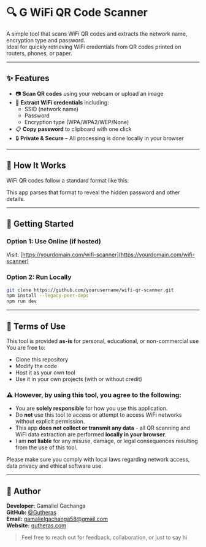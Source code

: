 # 🔍 G WiFi QR Code Scanner

A simple tool that scans WiFi QR codes and extracts the network name, encryption type and password.  
Ideal for quickly retrieving WiFi credentials from QR codes printed on routers, phones, or paper.

---

## ✨ Features

- 📷 **Scan QR codes** using your webcam or upload an image
- 🔐 **Extract WiFi credentials** including:
  - SSID (network name)
  - Password
  - Encryption type (WPA/WPA2/WEP/None)
- 📋 **Copy password** to clipboard with one click
- 🔒 **Private & Secure** – All processing is done locally in your browser

---

## 🧠 How It Works

WiFi QR codes follow a standard format like this:

This app parses that format to reveal the hidden password and other details.

---

## 🚀 Getting Started

### Option 1: Use Online (if hosted)
Visit: [https://yourdomain.com/wifi-scanner](https://yourdomain.com/wifi-scanner)

### Option 2: Run Locally

```bash
git clone https://github.com/yourusername/wifi-qr-scanner.git
npm install --legacy-peer-deps
npm run dev
```

---

## 📜 Terms of Use

This tool is provided **as-is** for personal, educational, or non-commercial use  
You are free to:

-  Clone this repository
-  Modify the code
-  Host it as your own tool
-  Use it in your own projects (with or without credit)

### ⚠️ However, by using this tool, you agree to the following:

- You are **solely responsible** for how you use this application.
- Do **not** use this tool to access or attempt to access WiFi networks without explicit permission.
- This app **does not collect or transmit any data** - all QR scanning and WiFi data extraction are performed **locally in your browser**.
- I am **not liable** for any misuse, damage, or legal consequences resulting from the use of this tool.

Please make sure you comply with local laws regarding network access, data privacy and ethical software use.

---

## 👤 Author

**Developer:** Gamaliel Gachanga  
**GitHub:** [@Gutheras](https://github.com/Gutheras)  
**Email:** gamalielgachanga58@gmail.com  
**Website:** [gutheras.com](https://gutheras.pages.dev/)

> Feel free to reach out for feedback, collaboration, or just to say hi

